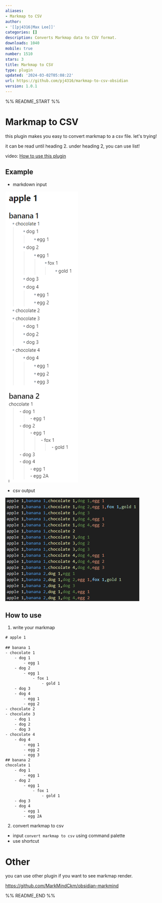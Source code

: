 ```yaml
---
aliases:
- Markmap to CSV
author:
- '[[pj4316|Max Lee]]'
categories: []
description: Converts Markmap data to CSV format.
downloads: 1040
mobile: true
number: 1510
stars: 3
title: Markmap to CSV
type: plugin
updated: '2024-03-02T05:08:22'
url: https://github.com/pj4316/markmap-to-csv-obsidian
version: 1.0.1
---
```


%% README_START %%

# Markmap to CSV

this plugin makes you easy to convert markmap to a csv file.
let's trying!

it can be read until heading 2.
under heading 2, you can use list!

video: [How to use this plugin](https://youtu.be/X7l4XTSrD0U)


## Example

- markdown input

![markdown input](https://raw.githubusercontent.com/pj4316/markmap-to-csv-obsidian/HEAD/example-capture-md.png)

- csv output

![csv output](https://raw.githubusercontent.com/pj4316/markmap-to-csv-obsidian/HEAD/example-capture-csv.png)

## How to use

1. write your markmap
```
# apple 1

## banana 1
- chocolate 1
    - dog 1
        - egg 1
    - dog 2
        - egg 1
	        - fox 1
		        - gold 1
    - dog 3
    - dog 4
	    - egg 1
	    - egg 2
- chocolate 2
- chocolate 3
    - dog 1
    - dog 2
    - dog 3
- chocolate 4
    - dog 4
        - egg 1
        - egg 2
        - egg 3
## banana 2
chocolate 1
    - dog 1
        - egg 1
    - dog 2
        - egg 1
	        - fox 1
		        - gold 1
    - dog 3
    - dog 4
	    - egg 1
	    - egg 2A

```

2. convert markmap to csv
- input `convert markmap to csv` using command palette
- use shortcut


# Other

you can use other plugin if you want to see markmap render.

https://github.com/MarkMindCkm/obsidian-markmind


%% README_END %%